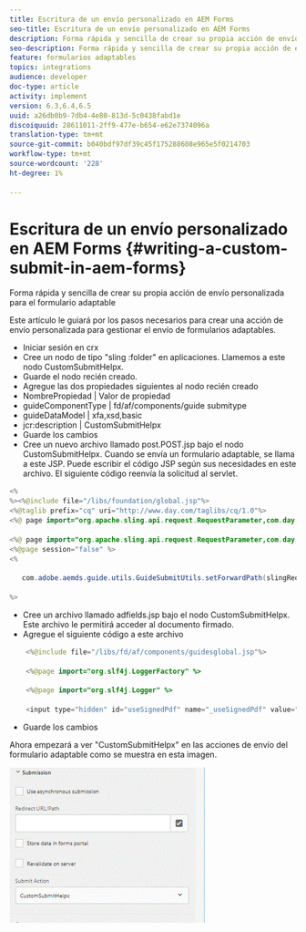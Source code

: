 ```yaml
---
title: Escritura de un envío personalizado en AEM Forms
seo-title: Escritura de un envío personalizado en AEM Forms
description: Forma rápida y sencilla de crear su propia acción de envío personalizada para el formulario adaptable
seo-description: Forma rápida y sencilla de crear su propia acción de envío personalizada para el formulario adaptable
feature: formularios adaptables
topics: integrations
audience: developer
doc-type: article
activity: implement
version: 6.3,6.4,6.5
uuid: a26db0b9-7db4-4e80-813d-5c0438fabd1e
discoiquuid: 28611011-2ff9-477e-b654-e62e7374096a
translation-type: tm+mt
source-git-commit: b040bdf97df39c45f175288608e965e5f0214703
workflow-type: tm+mt
source-wordcount: '228'
ht-degree: 1%

---
```



# Escritura de un envío personalizado en AEM Forms {#writing-a-custom-submit-in-aem-forms}

Forma rápida y sencilla de crear su propia acción de envío personalizada para el formulario adaptable

Este artículo le guiará por los pasos necesarios para crear una acción de envío personalizada para gestionar el envío de formularios adaptables.

* Iniciar sesión en crx
* Cree un nodo de tipo &quot;sling :folder&quot; en aplicaciones. Llamemos a este nodo CustomSubmitHelpx.
* Guarde el nodo recién creado.
* Agregue las dos propiedades siguientes al nodo recién creado
* NombrePropiedad       | Valor de propiedad
* guideComponentType | fd/af/components/guide submitype
* guideDataModel     | xfa,xsd,basic
* jcr:description   | CustomSubmitHelpx
* Guarde los cambios
* Cree un nuevo archivo llamado post.POST.jsp bajo el nodo CustomSubmitHelpx. Cuando se envía un formulario adaptable, se llama a este JSP. Puede escribir el código JSP según sus necesidades en este archivo. El siguiente código reenvía la solicitud al servlet.

```java
<%
%><%@include file="/libs/foundation/global.jsp"%>
<%@taglib prefix="cq" uri="http://www.day.com/taglibs/cq/1.0"%>
<%@ page import="org.apache.sling.api.request.RequestParameter,com.day.cq.wcm.api.WCMMode,com.adobe.forms.common.submitutils.CustomParameterRequest,com.adobe.aemds.guide.submitutils.*" %>

<%@ page import="org.apache.sling.api.request.RequestParameter,com.day.cq.wcm.api.WCMMode" %>
<%@page session="false" %>
<%

   com.adobe.aemds.guide.utils.GuideSubmitUtils.setForwardPath(slingRequest,"/bin/storeafsubmission",null,null);

%>
```

* Cree un archivo llamado adfields.jsp bajo el nodo CustomSubmitHelpx. Este archivo le permitirá acceder al documento firmado.
* Agregue el siguiente código a este archivo

```java
    <%@include file="/libs/fd/af/components/guidesglobal.jsp"%>

    <%@page import="org.slf4j.LoggerFactory" %>

    <%@page import="org.slf4j.Logger" %>

    <input type="hidden" id="useSignedPdf" name="_useSignedPdf" value=""/>;
```

* Guarde los cambios

Ahora empezará a ver &quot;CustomSubmitHelpx&quot; en las acciones de envío del formulario adaptable como se muestra en esta imagen.

![Formulario adaptable con envío personalizado](assets/capture-2.gif)

